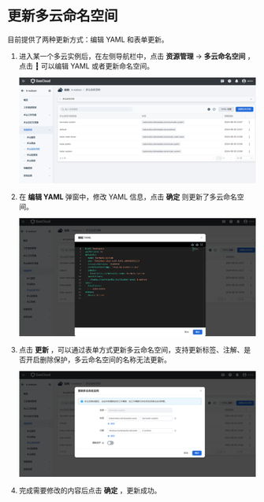 # 更新多云命名空间

目前提供了两种更新方式：编辑 YAML 和表单更新。

1. 进入某一个多云实例后，在左侧导航栏中，点击 __资源管理__ -> __多云命名空间__ ，点击 __┇__ 可以编辑 YAML 或者更新命名空间。

    ![更新命名空间](../images/update-ns01.png)

2. 在 __编辑 YAML__ 弹窗中，修改 YAML 信息，点击 __确定__ 则更新了多云命名空间。

    ![编辑 YAML](../images/update-ns02.png)

3. 点击 __更新__ ，可以通过表单方式更新多云命名空间，支持更新标签、注解、是否开启删除保护，多云命名空间的名称无法更新。

    ![表单更新](../images/update-ns03.png)

4. 完成需要修改的内容后点击 __确定__ ，更新成功。
